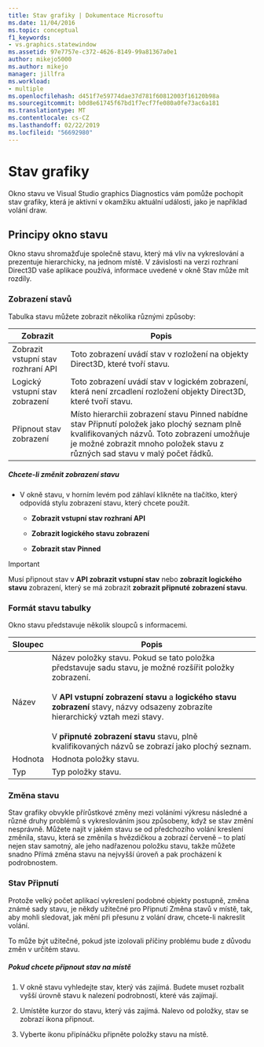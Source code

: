 ```yaml
---
title: Stav grafiky | Dokumentace Microsoftu
ms.date: 11/04/2016
ms.topic: conceptual
f1_keywords:
- vs.graphics.statewindow
ms.assetid: 97e7757e-c372-4626-8149-99a81367a0e1
author: mikejo5000
ms.author: mikejo
manager: jillfra
ms.workload:
- multiple
ms.openlocfilehash: d451f7e59774dae37d781f60812003f16120b98a
ms.sourcegitcommit: b0d8e61745f67bd1f7ecf7fe080a0fe73ac6a181
ms.translationtype: MT
ms.contentlocale: cs-CZ
ms.lasthandoff: 02/22/2019
ms.locfileid: "56692980"
---
```

# <a name="graphics-state"></a>Stav grafiky
Okno stavu ve Visual Studio graphics Diagnostics vám pomůže pochopit stav grafiky, která je aktivní v okamžiku aktuální události, jako je například volání draw.

## <a name="understanding-the-state-window"></a>Principy okno stavu
 Okno stavu shromažďuje společně stavu, který má vliv na vykreslování a prezentuje hierarchicky, na jednom místě. V závislosti na verzi rozhraní Direct3D vaše aplikace používá, informace uvedené v okně Stav může mít rozdíly.

### <a name="state-views"></a>Zobrazení stavů
 Tabulka stavu můžete zobrazit několika různými způsoby:

|Zobrazit|Popis|
|----------|-----------------|
|Zobrazit vstupní stav rozhraní API|Toto zobrazení uvádí stav v rozložení na objekty Direct3D, které tvoří stavu.|
|Logický vstupní stav zobrazení|Toto zobrazení uvádí stav v logickém zobrazení, která není zrcadlení rozložení objekty Direct3D, které tvoří stavu.|
|Připnout stav zobrazení|Místo hierarchii zobrazení stavu Pinned nabídne stav Připnutí položek jako plochý seznam plně kvalifikovaných názvů. Toto zobrazení umožňuje je možné zobrazit mnoho položek stavu z různých sad stavu v malý počet řádků.|

##### <a name="to-change-the-state-view"></a>Chcete-li změnit zobrazení stavu

-   V okně stavu, v horním levém pod záhlaví klikněte na tlačítko, který odpovídá stylu zobrazení stavu, který chcete použít.

    -   **Zobrazit vstupní stav rozhraní API**

    -   **Zobrazit logického stavu zobrazení**

    -   **Zobrazit stav Pinned**

> [!IMPORTANT]
>  Musí připnout stav v **API zobrazit vstupní stav** nebo **zobrazit logického stavu** zobrazení, který se má zobrazit **zobrazit připnuté zobrazení stavu**.

### <a name="state-table-format"></a>Formát stavu tabulky
 Okno stavu představuje několik sloupců s informacemi.

|Sloupec|Popis|
|------------|-----------------|
|Název|Název položky stavu. Pokud se tato položka představuje sadu stavu, je možné rozšířit položky zobrazení.<br /><br /> V **API vstupní zobrazení stavu** a **logického stavu zobrazení** stavy, názvy odsazeny zobrazíte hierarchický vztah mezi stavy.<br /><br /> V **připnuté zobrazení stavu** stavu, plně kvalifikovaných názvů se zobrazí jako plochý seznam.|
|Hodnota|Hodnota položky stavu.|
|Typ|Typ položky stavu.|

### <a name="changed-state"></a>Změna stavu
 Stav grafiky obvykle přírůstkové změny mezi voláními výkresu následné a různé druhy problémů s vykreslováním jsou způsobeny, když se stav změní nesprávně. Můžete najít v jakém stavu se od předchozího volání kreslení změnila, stavu, která se změnila s hvězdičkou a zobrazí červeně – to platí nejen stav samotný, ale jeho nadřazenou položku stavu, takže můžete snadno Přímá změna stavu na nejvyšší úroveň a pak procházení k podrobnostem.

### <a name="pinning-state"></a>Stav Připnutí
 Protože velký počet aplikací vykreslení podobné objekty postupně, změna známé sady stavu, je někdy užitečné pro Připnutí Změna stavů v místě, tak, aby mohli sledovat, jak mění při přesunu z volání draw, chcete-li nakreslit volání.

 To může být užitečné, pokud jste izolovali příčiny problému bude z důvodu změn v určitém stavu.

##### <a name="to-pin-state-in-place"></a>Pokud chcete připnout stav na místě

1.  V okně stavu vyhledejte stav, který vás zajímá. Budete muset rozbalit vyšší úrovně stavu k nalezení podrobností, které vás zajímají.

2.  Umístěte kurzor do stavu, který vás zajímá. Nalevo od položky, stav se zobrazí ikona připnout.

3.  Vyberte ikonu připínáčku připněte položky stavu na místě.